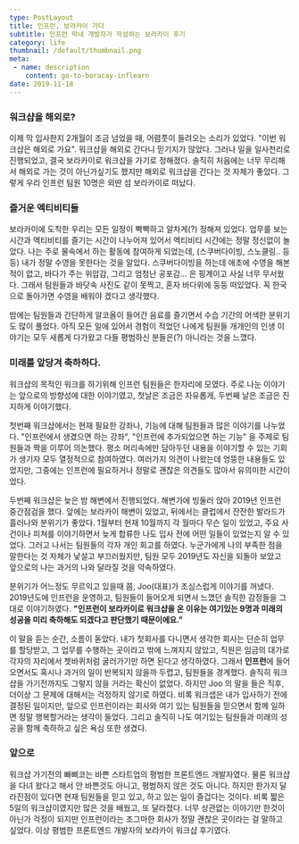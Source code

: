 ```yaml
---
type: PostLayout
title: 인프런, 보라카이 가다
subtitle: 인프런 막내 개발자가 작성하는 보라카이 후기
category: life
thumbnail: /default/thumbnail.png
meta:
 - name: description
	content: go-to-boracay-inflearn
date: 2019-11-18
---
```


### 워크샵을 해외로?

이제 막 입사한지 2개월이 조금 넘었을 때, 어렴풋이 들려오는 소리가 있었다. "이번 워크샵은 해외로 가요". 워크샵을 해외로 간다니 믿기지가 않았다. 그러나 일을 일사천리로 진행되었고, 결국 보라카이로 워크샵을 가기로 정해졌다. 솔직히 처음에는 너무 무리해서 해외로 가는 것이 아닌가싶기도 했지만 해외로 워크샵을 간다는 것 자체가 좋았다. 그렇게 우리 인프런 팀원 10명은 외딴 섬 보라카이로 떠났다. 


### 즐거운 엑티비티들

보라카이에 도착한 우리는 모든 일정이 빡빡하고 알차게(?) 정해져 있었다. 업무를 보는 시간과 엑티비티를 즐기는 시간이 나누어져 있어서 엑티비티 시간에는 정말 정신없이 놀았다. 나는 주로 물속에서 하는 활동에 참여하게 되었는데, (스쿠버다이빙, 스노클링.. 등등) 내가 정말 수영을 못한다는 것을 알았다. 스쿠버다이빙을 하는데 애초에 수영을 해본적이 없고, 바다가 주는 위압감, 그리고 엄청난 공포감... 은 핑계이고 사실 너무 무서웠다. 그래서 팀원들과 바닷속 사진도 같이 못찍고, 혼자 바다위에 둥둥 떠있었다. 꼭 한국으로 돌아가면 수영을 배워야 겠다고 생각했다.

밤에는 팀원들과 간단하게 알코올이 들어간 음료를 즐기면서 수습 기간의 어색한 분위기도 많이 풀었다. 아직 모든 일에 있어서 경험이 적었던 나에게 팀원들 개개인의 인생 이야기는 모두 새롭게 다가왔고 다들 평범하신 분들은(?) 아니라는 것을 느꼈다.


### 미래를 앞당겨 축하하다.

워크샵의 목적인 워크를 하기위해 인프런 팀원들은 한자리에 모였다. 주로 나눈 이야기는 앞으로의 방향성에 대한 이야기였고, 첫날은 조금은 자유롭게, 두번째 날은 조금은 진지하게 이야기했다.

첫번째 워크샵에서는 현재 필요한 강좌나, 기능에 대해 팀원들과 많은 이야기를 나누었다. "인프런에서 생겼으면 하는 강좌", "인프런에 추가되었으면 하는 기능" 을 주제로 팀원들과 짝을 이루어 의논했다. 평소 머리속에만 담아두던 내용을 이야기할 수 있는 기회가 생기자 모두 열정적으로 참여하였다. 여러가지 의견이 나왔는데 엉뚱한 내용들도 있었지만, 그중에는 인프런에 필요하거나 정말로 괜찮은 의견들도 많아서 유의미한 시간이었다.

두번째 워크샵은 늦은 밤 해변에서 진행되었다. 해변가에 빙둘러 앉아 2019년 인프런 중간점검을 했다. 앞에는 보라카이 해변이 있었고, 뒤에서는 클럽에서 잔잔한 발라드가 흘러나와 분위기가 좋았다. 1월부터 현재 10월까지 각 월마다 무슨 일이 있었고, 주요 사건이나 피쳐를 이야기하면서 늦게 합류한 나도 입사 전에 어떤 일들이 있었는지 알 수 있었다. 그러고 나서는 팀원들의 각자 개인 회고를 하였다. 누군가에게 나의 부족한 점을 말한다는 것 자체가 낯설고 부끄러웠지만, 팀원 모두 2019년도 자신을 되돌아 보았고 앞으로의 나는 과거의 나와 달라질 것을 약속하였다.

분위기가 어느정도 무르익고 있을때 쯤, Joo(대표)가 조심스럽게 이야기를 꺼냈다. 2019년도에 인프런을 운영하고, 팀원들이 들어오게 되면서 느꼈던 솔직한 감정들을 그대로 이야기하였다. **"인프런이 보라카이로 워크샵을 온 이유는 여기있는 9명과 미래의 성공을 미리 축하해도 되겠다고 판단했기 때문이에요."** 

이 말을 듣는 순간, 소름이 돋았다. 내가 첫회사를 다니면서 생각한 회사는 단순히 업무를 할당받고, 그 업무를 수행하는 곳이라고 밖에 느껴지지 않았고, 직원은 임금의 대가로 각자의 자리에서 쳇바퀴처럼 굴러가기만 하면 된다고 생각하였다. 그래서 **인프런**에 들어오면서도 혹시나 과거의 일이 반복되지 않을까 두렵고, 팀원들을 경계했다. 솔직히 워크샵을 가기전까지도 그렇지 않을 거라는 확신이 없었다. 하지만 Joo 의 말을 들은 직후, 더이상 그 문제에 대해서는 걱정하지 않기로 하였다. 비록 워크샙은 내가 입사하기 전에 결정된 일이지만, 앞으로 인프런이라는 회사와 여기 있는 팀원들을 믿으면서 함께 일하면 정말 행복할거라는 생각이 들었다. 그리고 솔직히 나도 여기있는 팀원들과 미래의 성공을 함께 축하하고 싶은 욕심 또한 생겼다.


### 앞으로

워크샵 가기전의 빠삐코는 바쁜 스타트업의 평범한 프론트엔드 개발자였다. 물론 워크샵을 다녀 왔다고 해서 안 바쁜것도 아니고, 평범하지 않은 것도 아니다. 하지만 한가지 달라진점이 있다면 현재 팀원들을 믿고 있고, 하고 있는 일이 즐겁다는 것이다. 비록 짧은 5일의 워크샵이였지만 많은 것을 배웠고, 또 달라졌다. 너무 상관없는 이야기만 한것이 아닌가 걱정이 되지만 인프런이라는 조그마한 회사가 정말 괜찮은 곳이라는 걸 말하고 싶었다. 이상 평범한 프론트엔드 개발자의 보라카이 워크샵 후기였다. 

